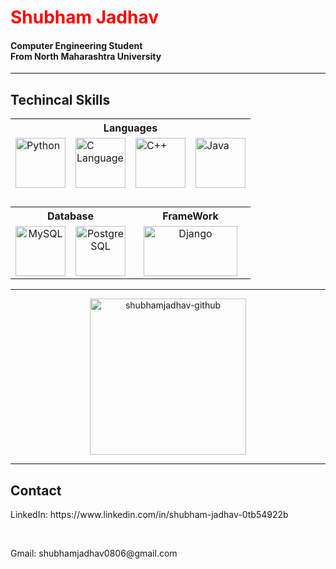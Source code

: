 <!DOCTYPE html>
<html lang="en">
<head>
    <meta charset="UTF-8">
    <meta name="viewport" content="width=device-width, initial-scale=1.0">
</head>
<body>
    <h1 style="color:red">Shubham Jadhav</h1>
    <h4>Computer Engineering Student<br>From North Maharashtra University</h4>
    <hr>
    <h2>Techincal Skills</h2>
    <div align='center'>
    <table>
        <tr><th colspan=4>Languages</th></tr>
        <tr>
            <td><img src="https://github.com/ShubhamJadhav-github/ShubhamJadhav-github/assets/111007875/23354c94-091d-4089-b637-ed289d9b1366" alt="Python" width=80 height=80></td>
            <td><img src="https://github.com/ShubhamJadhav-github/ShubhamJadhav-github/assets/111007875/b6eeb12e-4025-4503-a8dd-febfea601f17" alt="C Language" width=80 height=80></td>
            <td><img src="https://github.com/ShubhamJadhav-github/ShubhamJadhav-github/assets/111007875/d976030c-a2cc-457c-babe-4b713ccaa015" alt="C++" width=80 height=80></td>
            <td><img src="https://github.com/ShubhamJadhav-github/ShubhamJadhav-github/assets/111007875/fd8b4701-314c-48cb-87eb-3198ef84dd66" alt="Java" width=80 height=80></td>
        </tr>
        <tr><td colspan=4><br></td></tr>
        <tr><th colspan=2>Database</th><th colspan=2>FrameWork</th></tr>
        <tr>
            <td align='center'><img src="https://github.com/ShubhamJadhav-github/ShubhamJadhav-github/assets/111007875/5194fa47-9f60-4cbf-b348-933725db0cbb" alt="MySQL" width=80 height=80></td>
            <td align='center'><img src="https://github.com/ShubhamJadhav-github/ShubhamJadhav-github/assets/111007875/b2aeac41-2299-45d0-99a4-399a98b6b0f8" alt="PostgreSQL" width=80 height=80></td>
            <td align='center' colspan=2><img src="https://github.com/ShubhamJadhav-github/ShubhamJadhav-github/assets/111007875/33bbd165-6ad6-4bef-9e3b-cb9212244089" alt="Django" width=150 height=80></td>
        </tr>
    </table>
    </div>
    <hr>
    <div align='center'>
  <p><img align="center" src="https://github-readme-stats.vercel.app/api/top-langs?username=shubhamjadhav-github&show_icons=true&locale=en&layout=compact" alt="shubhamjadhav-github" height=250px/></p>
    </div>
  <hr>
  <h2>Contact</h2>
<p>LinkedIn: https://www.linkedin.com/in/shubham-jadhav-0tb54922b</p><br>
<p>Gmail: shubhamjadhav0806@gmail.com</p>
<br>
</body>
</html>
